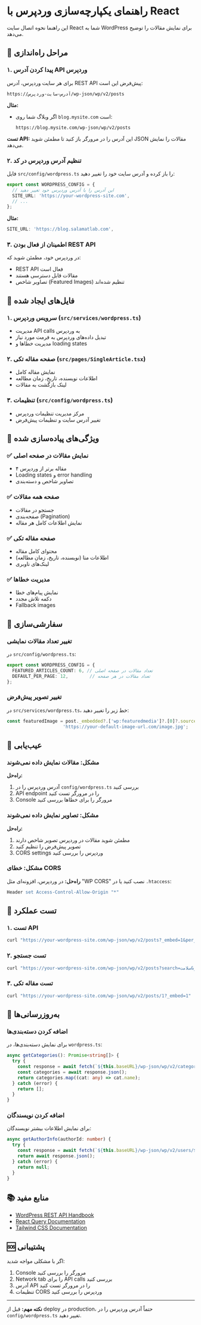# راهنمای یکپارچه‌سازی وردپرس با React

این راهنما نحوه اتصال سایت React شما به WordPress برای نمایش مقالات را توضیح می‌دهد.

## 🚀 مراحل راه‌اندازی

### ۱. پیدا کردن آدرس API وردپرس

برای هر سایت وردپرس، آدرس REST API پیش‌فرض این است:

```
https://آدرس-سایت-وردپرس/wp-json/wp/v2/posts
```

**مثال:**
- اگر وبلاگ شما روی `blog.mysite.com` است:
  ```
  https://blog.mysite.com/wp-json/wp/v2/posts
  ```

**تست API:**
این آدرس را در مرورگر باز کنید تا مطمئن شوید JSON مقالات را نمایش می‌دهد.

### ۲. تنظیم آدرس وردپرس در کد

فایل `src/config/wordpress.ts` را باز کرده و آدرس سایت خود را تغییر دهید:

```typescript
export const WORDPRESS_CONFIG = {
  // این آدرس را با آدرس وردپرس خود تغییر دهید
  SITE_URL: 'https://your-wordpress-site.com',
  // ...
};
```

**مثال:**
```typescript
SITE_URL: 'https://blog.salamatlab.com',
```

### ۳. اطمینان از فعال بودن REST API

در وردپرس خود، مطمئن شوید که:
- REST API فعال است
- مقالات قابل دسترسی هستند
- تصاویر شاخص (Featured Images) تنظیم شده‌اند

## 📁 فایل‌های ایجاد شده

### ۱. سرویس وردپرس (`src/services/wordpress.ts`)
- مدیریت API calls به وردپرس
- تبدیل داده‌های وردپرس به فرمت مورد نیاز
- مدیریت خطاها و loading states

### ۲. صفحه مقاله تکی (`src/pages/SingleArticle.tsx`)
- نمایش مقاله کامل
- اطلاعات نویسنده، تاریخ، زمان مطالعه
- لینک بازگشت به مقالات

### ۳. تنظیمات (`src/config/wordpress.ts`)
- مرکز مدیریت تنظیمات وردپرس
- تغییر آدرس سایت و تنظیمات پیش‌فرض

## 🔧 ویژگی‌های پیاده‌سازی شده

### ✅ نمایش مقالات در صفحه اصلی
- ۴ مقاله برتر از وردپرس
- Loading states و error handling
- تصاویر شاخص و دسته‌بندی

### ✅ صفحه همه مقالات
- جستجو در مقالات
- صفحه‌بندی (Pagination)
- نمایش اطلاعات کامل هر مقاله

### ✅ صفحه مقاله تکی
- محتوای کامل مقاله
- اطلاعات متا (نویسنده، تاریخ، زمان مطالعه)
- لینک‌های ناوبری

### ✅ مدیریت خطاها
- نمایش پیام‌های خطا
- دکمه تلاش مجدد
- Fallback images

## 🎨 سفارشی‌سازی

### تغییر تعداد مقالات نمایشی
در `src/config/wordpress.ts`:

```typescript
export const WORDPRESS_CONFIG = {
  FEATURED_ARTICLES_COUNT: 6, // تعداد مقالات در صفحه اصلی
  DEFAULT_PER_PAGE: 12,        // تعداد مقالات در هر صفحه
};
```

### تغییر تصویر پیش‌فرض
در `src/services/wordpress.ts`، خط زیر را تغییر دهید:

```typescript
const featuredImage = post._embedded?.['wp:featuredmedia']?.[0]?.source_url || 
                     'https://your-default-image-url.com/image.jpg';
```

## 🚨 عیب‌یابی

### مشکل: مقالات نمایش داده نمی‌شوند
**راه‌حل:**
1. آدرس وردپرس را در `config/wordpress.ts` بررسی کنید
2. API endpoint را در مرورگر تست کنید
3. Console مرورگر را برای خطاها بررسی کنید

### مشکل: تصاویر نمایش داده نمی‌شوند
**راه‌حل:**
1. مطمئن شوید مقالات در وردپرس تصویر شاخص دارند
2. تصویر پیش‌فرض را تنظیم کنید
3. CORS settings وردپرس را بررسی کنید

### مشکل: خطای CORS
**راه‌حل:**
در وردپرس، افزونه‌ای مثل "WP CORS" نصب کنید یا در `.htaccess`:

```apache
Header set Access-Control-Allow-Origin "*"
```

## 📱 تست عملکرد

### ۱. تست API
```bash
curl "https://your-wordpress-site.com/wp-json/wp/v2/posts?_embed=1&per_page=1"
```

### ۲. تست جستجو
```bash
curl "https://your-wordpress-site.com/wp-json/wp/v2/posts?search=سلامت&_embed=1"
```

### ۳. تست مقاله تکی
```bash
curl "https://your-wordpress-site.com/wp-json/wp/v2/posts/1?_embed=1"
```

## 🔄 به‌روزرسانی‌ها

### اضافه کردن دسته‌بندی‌ها
برای نمایش دسته‌بندی‌ها، در `wordpress.ts`:

```typescript
async getCategories(): Promise<string[]> {
  try {
    const response = await fetch(`${this.baseURL}/wp-json/wp/v2/categories`);
    const categories = await response.json();
    return categories.map((cat: any) => cat.name);
  } catch (error) {
    return [];
  }
}
```

### اضافه کردن نویسندگان
برای نمایش اطلاعات بیشتر نویسندگان:

```typescript
async getAuthorInfo(authorId: number) {
  try {
    const response = await fetch(`${this.baseURL}/wp-json/wp/v2/users/${authorId}`);
    return await response.json();
  } catch (error) {
    return null;
  }
}
```

## 📚 منابع مفید

- [WordPress REST API Handbook](https://developer.wordpress.org/rest-api/)
- [React Query Documentation](https://tanstack.com/query/latest)
- [Tailwind CSS Documentation](https://tailwindcss.com/docs)

## 🆘 پشتیبانی

اگر با مشکلی مواجه شدید:
1. Console مرورگر را بررسی کنید
2. Network tab را برای API calls بررسی کنید
3. آدرس API را در مرورگر تست کنید
4. تنظیمات CORS وردپرس را بررسی کنید

---

**نکته مهم:** قبل از deploy در production، حتماً آدرس وردپرس را در `config/wordpress.ts` تغییر دهید. 